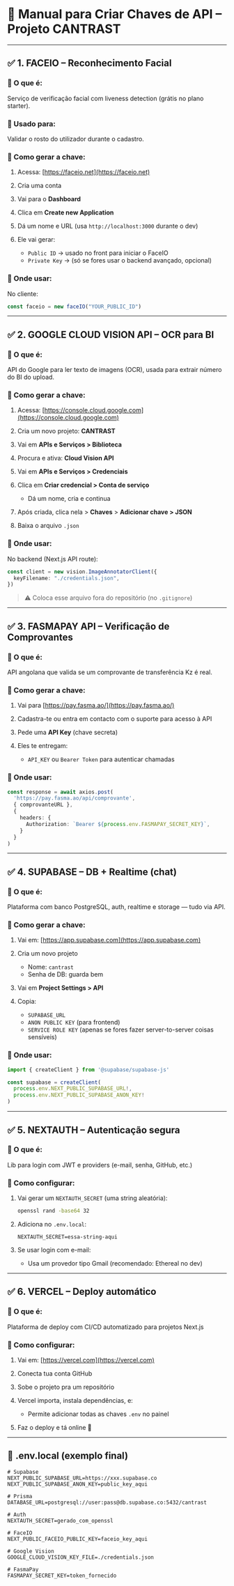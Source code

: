 # 🔐 Manual para Criar Chaves de API – Projeto CANTRAST

---

## ✅ 1. **FACEIO** – Reconhecimento Facial

### 📍 O que é:

Serviço de verificação facial com liveness detection (grátis no plano starter).

### 🎯 Usado para:

Validar o rosto do utilizador durante o cadastro.

### 🔑 Como gerar a chave:

1. Acessa: [https://faceio.net](https://faceio.net)
2. Cria uma conta
3. Vai para o **Dashboard**
4. Clica em **Create new Application**
5. Dá um nome e URL (usa `http://localhost:3000` durante o dev)
6. Ele vai gerar:

   * `Public ID` → usado no front para iniciar o FaceIO
   * `Private Key` → (só se fores usar o backend avançado, opcional)

### 📁 Onde usar:

No cliente:

```ts
const faceio = new faceIO("YOUR_PUBLIC_ID")
```

---

## ✅ 2. **GOOGLE CLOUD VISION API** – OCR para BI

### 📍 O que é:

API do Google para ler texto de imagens (OCR), usada para extrair número do BI do upload.

### 🔑 Como gerar a chave:

1. Acessa: [https://console.cloud.google.com](https://console.cloud.google.com)
2. Cria um novo projeto: **CANTRAST**
3. Vai em **APIs e Serviços > Biblioteca**
4. Procura e ativa: **Cloud Vision API**
5. Vai em **APIs e Serviços > Credenciais**
6. Clica em **Criar credencial > Conta de serviço**

   * Dá um nome, cria e continua
7. Após criada, clica nela > **Chaves** > **Adicionar chave > JSON**
8. Baixa o arquivo `.json`

### 📁 Onde usar:

No backend (Next.js API route):

```ts
const client = new vision.ImageAnnotatorClient({
  keyFilename: "./credentials.json",
})
```

> ⚠️ Coloca esse arquivo fora do repositório (no `.gitignore`)

---

## ✅ 3. **FASMAPAY API** – Verificação de Comprovantes

### 📍 O que é:

API angolana que valida se um comprovante de transferência Kz é real.

### 🔑 Como gerar a chave:

1. Vai para [https://pay.fasma.ao/](https://pay.fasma.ao/)
2. Cadastra-te ou entra em contacto com o suporte para acesso à API
3. Pede uma **API Key** (chave secreta)
4. Eles te entregam:

   * `API_KEY` ou `Bearer Token` para autenticar chamadas

### 📁 Onde usar:

```ts
const response = await axios.post(
  'https://pay.fasma.ao/api/comprovante',
  { comprovanteURL },
  {
    headers: {
      Authorization: `Bearer ${process.env.FASMAPAY_SECRET_KEY}`,
    }
  }
)
```

---

## ✅ 4. **SUPABASE** – DB + Realtime (chat)

### 📍 O que é:

Plataforma com banco PostgreSQL, auth, realtime e storage — tudo via API.

### 🔑 Como gerar a chave:

1. Vai em: [https://app.supabase.com](https://app.supabase.com)
2. Cria um novo projeto

   * Nome: `cantrast`
   * Senha de DB: guarda bem
3. Vai em **Project Settings > API**
4. Copia:

   * `SUPABASE_URL`
   * `ANON PUBLIC KEY` (para frontend)
   * `SERVICE ROLE KEY` (apenas se fores fazer server-to-server coisas sensíveis)

### 📁 Onde usar:

```ts
import { createClient } from '@supabase/supabase-js'

const supabase = createClient(
  process.env.NEXT_PUBLIC_SUPABASE_URL!,
  process.env.NEXT_PUBLIC_SUPABASE_ANON_KEY!
)
```

---

## ✅ 5. **NEXTAUTH** – Autenticação segura

### 📍 O que é:

Lib para login com JWT e providers (e-mail, senha, GitHub, etc.)

### 🔑 Como configurar:

1. Vai gerar um `NEXTAUTH_SECRET` (uma string aleatória):

   ```bash
   openssl rand -base64 32
   ```

2. Adiciona no `.env.local`:

   ```env
   NEXTAUTH_SECRET=essa-string-aqui
   ```

3. Se usar login com e-mail:

   * Usa um provedor tipo Gmail (recomendado: Ethereal no dev)

---

## ✅ 6. **VERCEL** – Deploy automático

### 📍 O que é:

Plataforma de deploy com CI/CD automatizado para projetos Next.js

### 🔑 Como configurar:

1. Vai em: [https://vercel.com](https://vercel.com)
2. Conecta tua conta GitHub
3. Sobe o projeto pra um repositório
4. Vercel importa, instala dependências, e:

   * Permite adicionar todas as chaves `.env` no painel
5. Faz o deploy e tá online 🚀

---

## 📁 .env.local (exemplo final)

```env
# Supabase
NEXT_PUBLIC_SUPABASE_URL=https://xxx.supabase.co
NEXT_PUBLIC_SUPABASE_ANON_KEY=public_key_aqui

# Prisma
DATABASE_URL=postgresql://user:pass@db.supabase.co:5432/cantrast

# Auth
NEXTAUTH_SECRET=gerado_com_openssl

# FaceIO
NEXT_PUBLIC_FACEIO_PUBLIC_KEY=faceio_key_aqui

# Google Vision
GOOGLE_CLOUD_VISION_KEY_FILE=./credentials.json

# FasmaPay
FASMAPAY_SECRET_KEY=token_fornecido
```
